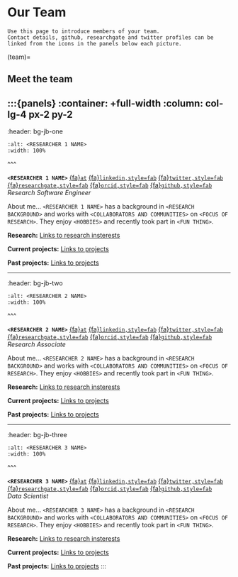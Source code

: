 # Our Team

```{note}
Use this page to introduce members of your team. 
Contact details, github, researchgate and twitter profiles can be
linked from the icons in the panels below each picture.
```

(team)=
## Meet the team
:::{panels}
:container: +full-width
:column: col-lg-4 px-2 py-2
---
:header: bg-jb-one
```{image} https://www.beckenhamrunning.co.uk/wp-content/uploads/2020/02/Person-silhouette.png
:alt: <RESEARCHER 1 NAME>
:width: 100%
```
^^^

**`<RESEARCHER 1 NAME>`** 
[{fa}`at`](mailto:USERNAME@ORGANIZATION.NET)
[{fa}`linkedin,style=fab`](https://www.linkedin.com)
[{fa}`twitter,style=fab`](https://twitter.com/)
[{fa}`researchgate,style=fab`](https://www.researchgate.net/)
[{fa}`orcid,style=fab`](https://orcid.org/)
[{fa}`github,style=fab`](https://www.github.com)</br>
_Research Software Engineer_

About me... `<RESEARCHER 1 NAME>` has a background in `<RESEARCH
BACKGROUND>` and works with `<COLLABORATORS AND COMMUNITIES>` on
`<FOCUS OF RESEARCH>`. They enjoy `<HOBBIES>` and recently took part
in `<FUN THING>`.

**Research:** 
[Links to research insterests]()

**Current projects:** 
[Links to projects](project1)

**Past projects:** 
[Links to projects]()

---
:header: bg-jb-two
```{image} https://www.beckenhamrunning.co.uk/wp-content/uploads/2020/02/Person-silhouette.png
:alt: <RESEARCHER 2 NAME>
:width: 100%
```
^^^

**`<RESEARCHER 2 NAME>`**
[{fa}`at`](mailto:USERNAME@ORGANIZATION.NET)
[{fa}`linkedin,style=fab`](https://www.linkedin.com)
[{fa}`twitter,style=fab`](https://twitter.com/)
[{fa}`researchgate,style=fab`](https://www.researchgate.net/)
[{fa}`orcid,style=fab`](https://orcid.org/)
[{fa}`github,style=fab`](https://www.github.com)</br>
_Research Associate_

About me... `<RESEARCHER 2 NAME>` has a background in `<RESEARCH
BACKGROUND>` and works with `<COLLABORATORS AND COMMUNITIES>` on
`<FOCUS OF RESEARCH>`. They enjoy `<HOBBIES>` and recently took part
in `<FUN THING>`.

**Research:** 
[Links to research insterests]()

**Current projects:** 
[Links to projects](project1)

**Past projects:** 
[Links to projects]()

---
:header: bg-jb-three
```{image} https://www.beckenhamrunning.co.uk/wp-content/uploads/2020/02/Person-silhouette.png
:alt: <RESEARCHER 3 NAME>
:width: 100%
```
^^^

**`<RESEARCHER 3 NAME>`**
[{fa}`at`](mailto:USERNAME@ORGANIZATION.NET)
[{fa}`linkedin,style=fab`](https://www.linkedin.com)
[{fa}`twitter,style=fab`](https://twitter.com/)
[{fa}`researchgate,style=fab`](https://www.researchgate.net/)
[{fa}`orcid,style=fab`](https://orcid.org/)
[{fa}`github,style=fab`](https://www.github.com)</br>
_Data Scientist_

About me... `<RESEARCHER 3 NAME>` has a background in `<RESEARCH
BACKGROUND>` and works with `<COLLABORATORS AND COMMUNITIES>` on
`<FOCUS OF RESEARCH>`. They enjoy `<HOBBIES>` and recently took part
in `<FUN THING>`.

**Research:** 
[Links to research insterests]()

**Current projects:** 
[Links to projects](project2)

**Past projects:** 
[Links to projects]()
:::


